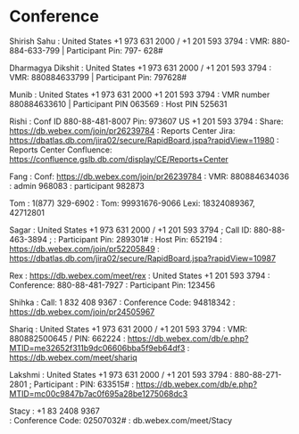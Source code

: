 # Conference

Shirish Sahu
: United States +1 973 631 2000 / +1 201 593 3794
: VMR: 880-884-633-799 | Participant Pin: 797- 628#

Dharmagya Dikshit
: United States +1 973 631 2000 / +1 201 593 3794 
: VMR: 880884633799 | Participant Pin: 797628#

Munib
: United States +1 973 631 2000 +1 201 593 3794 
: VMR number  880884633610 | Participant PIN 063569
: Host PIN 525631 

Rishi
: Conf ID 880-88-481-8007 Pin: 973607 US +1 201 593 3794
: Share: https://db.webex.com/join/pr26239784
: Reports Center Jira: https://dbatlas.db.com/jira02/secure/RapidBoard.jspa?rapidView=11980
: Reports Center Confluence: https://confluence.gslb.db.com/display/CE/Reports+Center

Fang
: Conf: https://db.webex.com/join/pr26239784
: VMR: 880884634036 : admin 968083 : participant 982873

Tom
: 1(877) 329-6902
: Tom: 99931676-9066 Lexi: 18324089367, 42712801

Sagar
: United States +1 973 631 2000 / +1 201 593 3794 ; Call ID: 880-88-463-3894 ; : Participant Pin: 289301# 
: Host Pin: 652194
: https://db.webex.com/join/pr52205849
: https://dbatlas.db.com/jira02/secure/RapidBoard.jspa?rapidView=10987

Rex
: https://db.webex.com/meet/rex
: United States +1 201 593 3794
: Conference: 880-88-481-7927
: Participant Pin: 123456

Shihka
: Call: 1 832 408 9367
: Conference Code: 94818342
: https://db.webex.com/join/pr24505967

Shariq
: United States    +1 973 631 2000 / +1 201 593 3794
: VMR: 880882500645 / PIN: 662224
: https://db.webex.com/db/e.php?MTID=me32652f311b9dc06606bba5f9eb64df3
: https://db.webex.com/meet/shariq

Lakshmi
: United States +1 973 631 2000 / +1 201 593 3794 : 880-88-271-2801 ; Participant : PIN: 633515#
: https://db.webex.com/db/e.php?MTID=mc00c9847b7ac0f695a28be1275068dc3

Stacy
: +1 83 2408 9367  
: Conference Code: 02507032#
: db.webex.com/meet/Stacy
